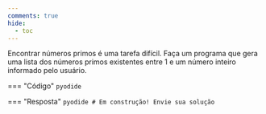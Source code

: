 ```yaml
---
comments: true
hide:
  - toc
---
```


Encontrar números primos é uma tarefa difícil. Faça um programa que gera uma lista dos números primos existentes entre 1 e um número inteiro informado pelo usuário.

=== "Código"
	```pyodide
	```

=== "Resposta"
	```pyodide
	# Em construção! Envie sua solução
	```
